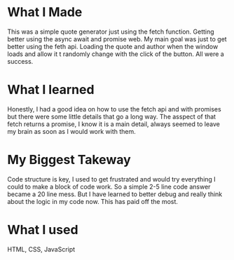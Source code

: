 # What I Made

This was a simple quote generator just using the fetch function. Getting better using the async await and promise web.
My main goal was just to get better using the feth api.
Loading the quote and author when the window loads and allow it t randomly change with the click of the button.
All were a success.

# What I learned

Honestly, I had a good idea on how to use the fetch api and with promises but there were some little details that go a long way.
The asspect of that fetch returns a promise, I know it is a main detail, always seemed to leave my brain as soon as I would work with them.

# My Biggest Takeway

Code structure is key, I used to get frustrated and would try everything I could to make a block of code work. So a simple 2-5 line code answer became a 20 line mess.
But I have learned to better debug and really think about the logic in my code now.
This has paid off the most.

# What I used

HTML, CSS, JavaScript
